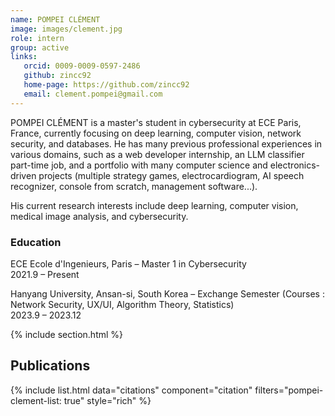 ```yaml
---
name: POMPEI CLÉMENT
image: images/clement.jpg
role: intern
group: active
links:
   orcid: 0009-0009-0597-2486
   github: zincc92
   home-page: https://github.com/zincc92
   email: clement.pompei@gmail.com
---
```


POMPEI CLÉMENT is a master's student in cybersecurity at ECE Paris, France, currently focusing on deep learning, computer vision, network security, and databases. He has many previous professional experiences in various domains, such as a web developer internship, an LLM classifier part-time job, and a portfolio with many computer science and electronics-driven projects (multiple strategy games, electrocardiogram, AI speech recognizer, console from scratch, management software...).

His current research interests include deep learning, computer vision, medical image analysis, and cybersecurity.


### Education
ECE Ecole d'Ingenieurs, Paris – Master 1 in Cybersecurity <br>
2021.9 – Present

Hanyang University, Ansan-si, South Korea  – Exchange Semester (Courses : Network Security, UX/UI, Algorithm Theory, Statistics)<br>
2023.9 – 2023.12


{% include section.html %}
## Publications

{% include list.html data="citations" component="citation" filters="pompei-clement-list: true" style="rich" %}